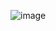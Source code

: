 ![image](https://github.com/companyakis/pygame-for-rl/assets/77589867/dfdf06d1-6a8e-43ee-8998-37dd4c3e7733)
